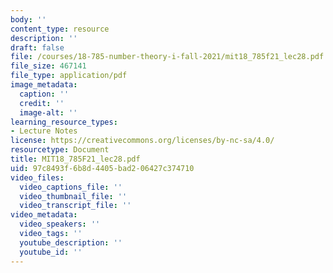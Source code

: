 ```yaml
---
body: ''
content_type: resource
description: ''
draft: false
file: /courses/18-785-number-theory-i-fall-2021/mit18_785f21_lec28.pdf
file_size: 467141
file_type: application/pdf
image_metadata:
  caption: ''
  credit: ''
  image-alt: ''
learning_resource_types:
- Lecture Notes
license: https://creativecommons.org/licenses/by-nc-sa/4.0/
resourcetype: Document
title: MIT18_785F21_lec28.pdf
uid: 97c8493f-6b8d-4405-bad2-06427c374710
video_files:
  video_captions_file: ''
  video_thumbnail_file: ''
  video_transcript_file: ''
video_metadata:
  video_speakers: ''
  video_tags: ''
  youtube_description: ''
  youtube_id: ''
---
```

